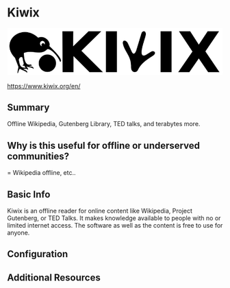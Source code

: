 # Kiwix

![Alt text](kiwixlogo.png)

https://www.kiwix.org/en/

## Summary

Offline Wikipedia, Gutenberg Library, TED talks, and terabytes more.


## Why is this useful for offline or underserved communities?

= Wikipedia offline, etc..

## Basic Info

Kiwix is an offline reader for online content like Wikipedia, Project Gutenberg, or TED Talks. It makes knowledge available to people with no or limited internet access. The software as well as the content is free to use for anyone.



## Configuration



## Additional Resources


